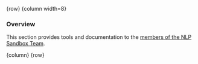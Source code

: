 <!-- markdownlint-disable-next-line first-line-h1 -->
{row}
{column width=8}

### Overview

This section provides tools and documentation to the [members of the NLP Sandbox Team].

{column}
{row}

<!-- Links -->

[members of the NLP Sandbox Team]: https://www.synapse.org/#!Team:3413390
